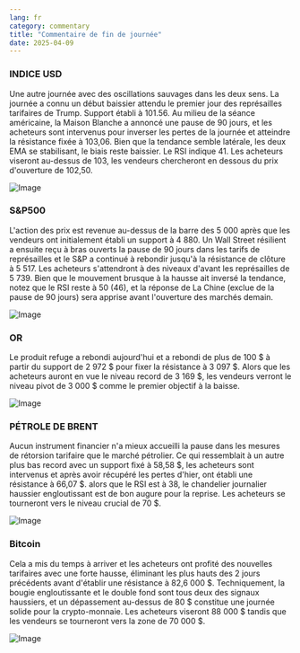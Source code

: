 ```yaml
---
lang: fr
category: commentary
title: "Commentaire de fin de journée"
date: 2025-04-09
---
```


### INDICE USD

Une autre journée avec des oscillations sauvages dans les deux sens. La journée a connu un début baissier attendu le premier jour des représailles tarifaires de Trump. Support établi à 101.56. Au milieu de la séance américaine, la Maison Blanche a annoncé une pause de 90 jours, et les acheteurs sont intervenus pour inverser les pertes de la journée et atteindre la résistance fixée à 103,06. Bien que la tendance semble latérale, les deux EMA se stabilisant, le biais reste baissier. Le RSI indique 41. Les acheteurs viseront au-dessus de 103, les vendeurs chercheront en dessous du prix d'ouverture de 102,50.

![Image](https://markleighedu.github.io/img/Apr-2025/09-Apr-2025/usdindex.jpg)

### S&P500

L'action des prix est revenue au-dessus de la barre des 5 000 après que les vendeurs ont initialement établi un support à 4 880. Un Wall Street résilient a ensuite reçu à bras ouverts la pause de 90 jours dans les tarifs de représailles et le S&P a continué à rebondir jusqu'à la résistance de clôture à 5 517. Les acheteurs s'attendront à des niveaux d'avant les représailles de 5 739. Bien que le mouvement brusque à la hausse ait inversé la tendance, notez que le RSI reste à 50 (46), et la réponse de La Chine (exclue de la pause de 90 jours) sera apprise avant l'ouverture des marchés demain.

![Image](https://markleighedu.github.io/img/Apr-2025/09-Apr-2025/sp500.jpg)

### OR

Le produit refuge a rebondi aujourd'hui et a rebondi de plus de 100 $ à partir du support de 2 972 $ pour fixer la résistance à 3 097 $. Alors que les acheteurs auront en vue le niveau record de 3 169 $, les vendeurs verront le niveau pivot de 3 000 $ comme le premier objectif à la baisse. 

![Image](https://markleighedu.github.io/img/Apr-2025/09-Apr-2025/gold.jpg)

### PÉTROLE DE BRENT

Aucun instrument financier n'a mieux accueilli la pause dans les mesures de rétorsion tarifaire que le marché pétrolier. Ce qui ressemblait à un autre plus bas record avec un support fixé à 58,58 $, les acheteurs sont intervenus et après avoir récupéré les pertes d'hier, ont établi une résistance à 66,07 $. alors que le RSI est à 38, le chandelier journalier haussier engloutissant est de bon augure pour la reprise. Les acheteurs se tourneront vers le niveau crucial de 70 $. 

![Image](https://markleighedu.github.io/img/Apr-2025/09-Apr-2025/brentoil.jpg)

### Bitcoin

Cela a mis du temps à arriver et les acheteurs ont profité des nouvelles tarifaires avec une forte hausse, éliminant les plus hauts des 2 jours précédents avant d'établir une résistance à 82,6 000 $. Techniquement, la bougie engloutissante et le double fond sont tous deux des signaux haussiers, et un dépassement au-dessus de 80 $ constitue une journée solide pour la crypto-monnaie. Les acheteurs viseront 88 000 $ tandis que les vendeurs se tourneront vers la zone de 70 000 $.

![Image](https://markleighedu.github.io/img/Apr-2025/09-Apr-2025/bitcoin.jpg)

